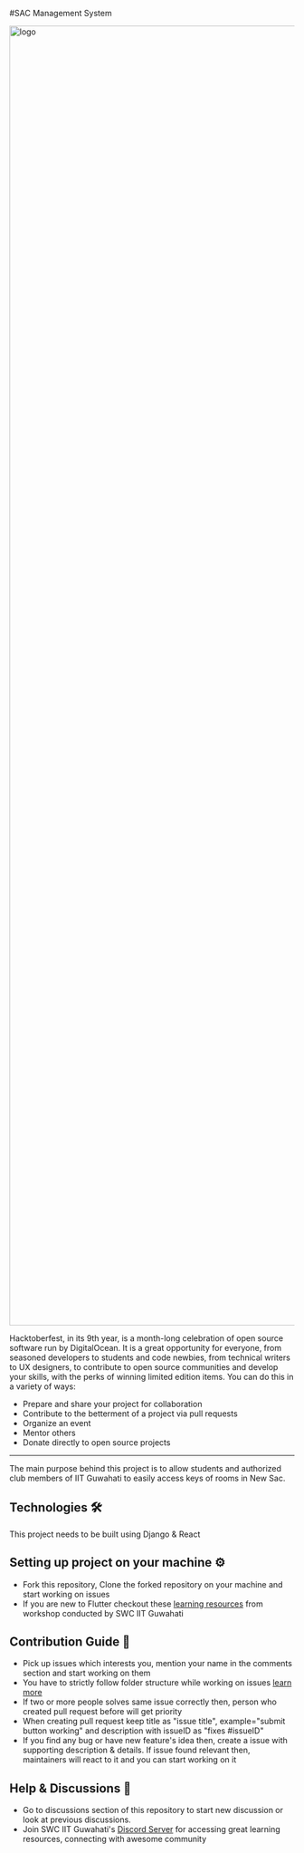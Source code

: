 #SAC Management System


<img width="2295" alt="logo" src="https://user-images.githubusercontent.com/81324145/193411234-94719960-a588-45a3-a812-41f85b517bed.jpg">

Hacktoberfest, in its 9th year, is a month-long celebration of open source software run by DigitalOcean. It is a great opportunity for everyone, from seasoned developers to students and code newbies, from technical writers to UX designers, to contribute to open source communities and develop your skills, with the perks of winning limited edition items. You can do this in a variety of ways:

* Prepare and share your project for collaboration
* Contribute to the betterment of a project via pull requests
* Organize an event
* Mentor others
* Donate directly to open source projects
<hr>

The main purpose behind this project is to allow students and authorized club members of IIT Guwahati to easily access keys of rooms in New Sac. 

## Technologies 🛠️
This project needs to be built using Django & React

<!-- ## Project details 😎
- Creating search post for cab sharing
- Searching in added posts with custom filters
- Chat feature between users
- Call/email redirecting etc -->

## Setting up project on your machine ⚙️
<!-- - [Follow this guide](https://swciitg.notion.site/Day-1-f6ea19b1d7ff410e8ec03683772f4cd0) to setup Android Studio & Flutter SDK on your machine
- [Follow this to setup Firebase project](https://www.youtube.com/watch?v=sz4slPFwEvs) for your project in the app also, enable email-password authentication, initialize cloud firestore database in your firebase project -->
- Fork this repository, Clone the forked repository on your machine and start working on issues
- If you are new to Flutter checkout these [learning resources](https://swciitg.notion.site/8eb17b6e8f034d7cbd04f98054640cd0?v=50726fa13f6d40c1882448900ee36b03) from workshop conducted by SWC IIT Guwahati

## Contribution Guide 🤠
- Pick up issues which interests you, mention your name in the comments section and start working on them
- You have to strictly follow folder structure while working on issues [learn more](https://www.geeksforgeeks.org/flutter-file-structure/)
- If two or more people solves same issue correctly then, person who created pull request before will get priority
- When creating pull request keep title as "issue title", example="submit button working" and description with issueID as "fixes #issueID"
- If you find any bug or have new feature's idea then, create a issue with supporting description & details. If issue found relevant then, maintainers will react to it and you can start working on it

## Help & Discussions 🙌
- Go to discussions section of this repository to start new discussion or look at previous discussions.
- Join SWC IIT Guwahati's [Discord Server](https://discord.gg/2QUrA8HgWx) for accessing great learning resources, connecting with awesome community



